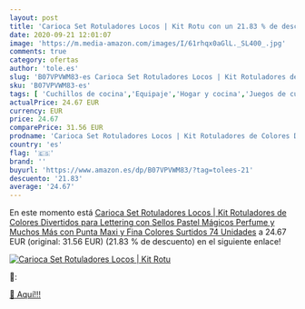 ```yaml
---
layout: post
title: 'Carioca Set Rotuladores Locos | Kit Rotu con un 21.83 % de descuento'
date: 2020-09-21 12:01:07
image: 'https://m.media-amazon.com/images/I/61rhqx0aGlL._SL400_.jpg'
comments: true
category: ofertas
author: 'tole.es'
slug: 'B07VPVWM83-es Carioca Set Rotuladores Locos | Kit Rotuladores de Colores...'
sku: 'B07VPVWM83-es'
tags: [ 'Cuchillos de cocina','Equipaje','Hogar y cocina','Juegos de cuchillos de cocina','Mochilas','Mochilas tipo casual','Utensilios de cocina','rotuladores', ]
actualPrice: 24.67 EUR
currency: EUR
price: 24.67
comparePrice: 31.56 EUR
prodname: 'Carioca Set Rotuladores Locos | Kit Rotuladores de Colores Divertidos para Lettering  con Sellos Pastel  Mágicos  Perfume y Muchos Más  con Punta Maxi y Fina  Colores Surtidos 74 Unidades'
country: 'es'
flag: '🇪🇸'
brand: ''
buyurl: 'https://www.amazon.es/dp/B07VPVWM83/?tag=tolees-21'
descuento: '21.83'
average: '24.67'
---
```


En este momento está [Carioca Set Rotuladores Locos | Kit Rotuladores de Colores Divertidos para Lettering  con Sellos Pastel  Mágicos  Perfume y Muchos Más  con Punta Maxi y Fina  Colores Surtidos 74 Unidades](https://www.amazon.es/dp/B07VPVWM83/?tag=tolees-21) a 24.67 EUR (original: 31.56 EUR) (21.83 %  de descuento) en el siguiente enlace!

[![Carioca Set Rotuladores Locos | Kit Rotu](https://m.media-amazon.com/images/I/61rhqx0aGlL._SL400_.jpg)](https://www.amazon.es/dp/B07VPVWM83/?tag=tolees-21)

🔎:


[🛒 Aquí!!!](https://www.amazon.es/dp/B07VPVWM83/?tag=tolees-21)
